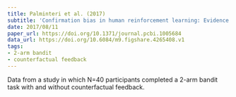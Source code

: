 ```yaml
---
title: Palminteri et al. (2017)
subtitle: 'Confirmation bias in human reinforcement learning: Evidence from counterfactual feedback processing'
date: 2017/08/11
paper_url: https://doi.org/10.1371/journal.pcbi.1005684
data_url: https://doi.org/10.6084/m9.figshare.4265408.v1
tags:
- 2-arm bandit
- counterfactual feedback
---
```


Data from a study in which N=40 participants completed a 2-arm bandit task with and without counterfactual feedback.
